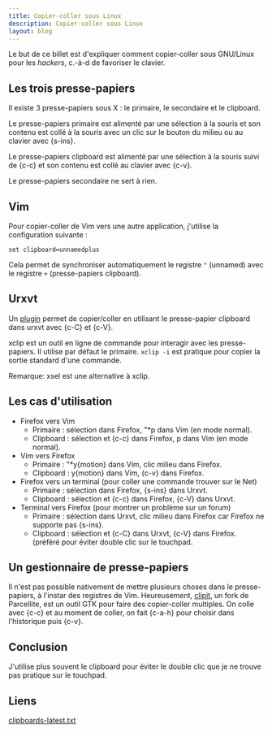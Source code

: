 ```yaml
---
title: Copier-coller sous Linux
description: Copier-coller sous Linux
layout: blog
---
```

Le but de ce billet est d'expliquer comment copier-coller sous GNU/Linux pour les *hackers*, c.-à-d
de favoriser le clavier.

## Les trois presse-papiers

Il existe 3 presse-papiers sous X : le primaire, le secondaire et le clipboard.

Le presse-papiers primaire est alimenté par une sélection à la souris et son contenu est collé à la
souris avec un clic sur le bouton du milieu ou au clavier avec {s-ins}.

Le presse-papiers clipboard est alimenté par une sélection à la souris suivi de {c-c} et son contenu
est collé au clavier avec {c-v}.

Le presse-papiers secondaire ne sert à rien.

## Vim

Pour copier-coller de Vim vers une autre application, j'utilise la configuration suivante :

```
set clipboard=unnamedplus
```

Cela permet de synchroniser automatiquement le registre `"` (unnamed) avec le registre `+`
(presse-papiers clipboard).

## Urxvt

Un [plugin](https://github.com/muennich/urxvt-perls) permet de copier/coller en utilisant le
presse-papier clipboard dans urxvt avec {c-C} et {c-V}.

xclip est un outil en ligne de commande pour interagir avec les presse-papiers. Il utilise par
défaut le primaire. `xclip -i` est pratique pour copier la sortie standard d'une commande.

Remarque: xsel est une alternative à xclip.

## Les cas d'utilisation

-   Firefox vers Vim
    -   Primaire : sélection dans Firefox, "\*p dans Vim (en mode normal).
    -   Clipboard : sélection et {c-c} dans Firefox, p dans Vim (en mode normal).
-   Vim vers Firefox
    -   Primaire : "\*y{motion} dans Vim, clic milieu dans Firefox.
    -   Clipboard : y{motion} dans Vim, {c-v} dans Firefox.
-   Firefox vers un terminal (pour coller une commande trouver sur le Net)
    -   Primaire : sélection dans Firefox, {s-ins} dans Urxvt.
    -   Clipboard : sélection et {c-c} dans Firefox, {c-V} dans Urxvt.
-   Terminal vers Firefox (pour montrer un problème sur un forum)
    -   Primaire : sélection dans Urxvt, clic milieu dans Firefox car Firefox ne supporte pas
        {s-ins}.
    -   Clipboard : sélection et {c-C} dans Urxvt, {c-V} dans Firefox. (préféré pour éviter double
        clic sur le touchpad.

## Un gestionnaire de presse-papiers

Il n'est pas possible nativement de mettre plusieurs choses dans le presse-papiers, à l'instar des
registres de Vim. Heureusement, [clipit](http://sourceforge.net/projects/gtkclipit/), un fork de
Parcellite, est un outil GTK pour faire des copier-coller multiples. On colle avec {c-c} et au
moment de coller, on fait {c-a-h} pour choisir dans l'historique puis {c-v}.

## Conclusion

J'utilise plus souvent le clipboard pour éviter le double clic que je ne trouve pas pratique sur le
touchpad.

## Liens

[clipboards-latest.txt](http://standards.freedesktop.org/clipboards-spec/clipboards-latest.txt)
